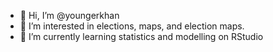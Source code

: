- 👋 Hi, I’m @youngerkhan
- 👀 I’m interested in elections, maps, and election maps. 
- 🌱 I’m currently learning statistics and modelling on RStudio


